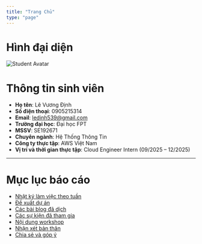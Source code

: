 ```yaml
---
title: "Trang Chủ"
type: "page"
---
```

# Hình đại diện
![Student Avatar](/images/avatar.png)

# Thông tin sinh viên

- **Họ tên**: Lê Vương Định
- **Số điện thoại**: 0905215314
- **Email**: ledinh539@gmail.com
- **Trường đại học**: Đại học FPT
- **MSSV**: SE192671
- **Chuyên ngành**: Hệ Thống Thông Tin
- **Công ty thực tập**: AWS Việt Nam
- **Vị trí và thời gian thực tập**: Cloud Engineer Intern (09/2025 – 12/2025)

---

# Mục lục báo cáo

- [Nhật ký làm việc theo tuần](worklog/)
- [Đề xuất dự án](proposal/)
- [Các bài blog đã dịch](blogs/)
- [Các sự kiện đã tham gia](events/)
- [Nội dung workshop](workshop/)
- [Nhận xét bản thân](evaluation/)
- [Chia sẻ và góp ý](feedback/)

